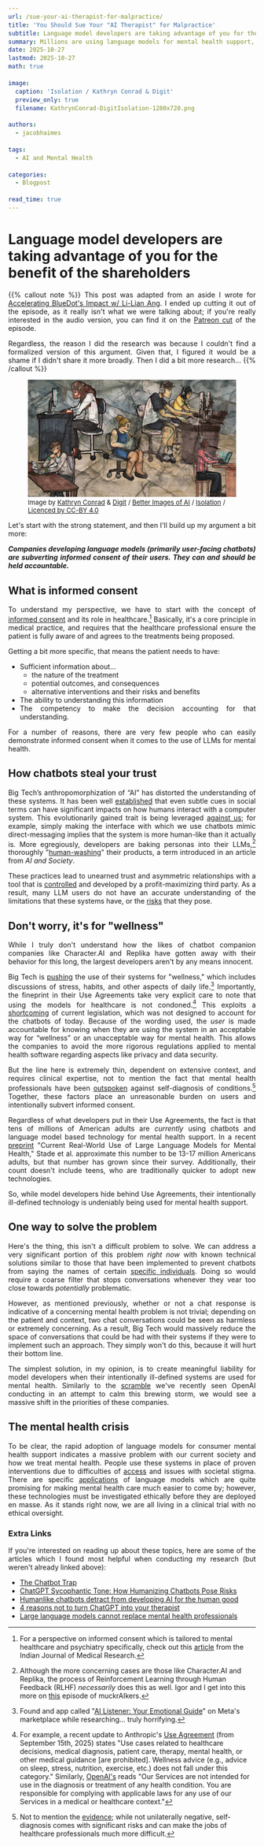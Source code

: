 ```yaml
---
url: /sue-your-ai-therapist-for-malpractice/
title: 'You Should Sue Your "AI Therapist" for Malpractice'
subtitle: Language model developers are taking advantage of you for the benefit of the shareholders
summary: Millions are using language models for mental health support, and we're already seeing the damage. Why is this happening, and how can we stop it?
date: 2025-10-27
lastmod: 2025-10-27
math: true

image:
  caption: 'Isolation / Kathryn Conrad & Digit'
  preview_only: true
  filename: KathrynConrad-DigitIsolation-1280x720.png

authors:
  - jacobhaimes

tags:
  - AI and Mental Health

categories:
  - Blogpost

read_time: true
---
```


# Language model developers are taking advantage of you for the benefit of the shareholders

<div style="text-align: justify">

{{% callout note %}}
This post was adapted from an aside I wrote for <a href="https;//kairos.fm/intoaisafety/e023" target="_blank" rel="noreferrer noopener">Accelerating BlueDot's Impact w/ Li-Lian Ang</a>. I ended up cutting it out of the episode, as it really isn't what we were talking about; if you're really interested in the audio version, you can find it on the <a href="https://www.patreon.com/cw/Kairosfm" target="_blank" rel="noreferrer noopener">Patreon cut</a> of the episode.

Regardless, the reason I did the research was because I couldn't find a formalized version of this argument. Given that, I figured it would be a shame if I didn't share it more broadly. Then I did a bit more research...
{{% /callout %}}

</div>

<figure>
    <img src="KathrynConrad-DigitIsolation-1280x720.png"
         alt="Illustrations of six data workers, working at computers in isolation from each other. Painted background includes hazy image of cubicles; digital overlay of glass fractures.">
    <figcaption style="font-size:small">Image by <a href="kathrynconrad.com" target="_blank" rel="noreferrer noopener">Kathryn Conrad</a> & <a href="https://digital-dialogues.co.uk/" target="_blank" rel="noreferrer noopener">Digit</a> / <a href="https://www.betterimagesofai.org" target="_blank" rel="noreferrer noopener">Better Images of AI</a> / <a href="https://betterimagesofai.org/images?artist=KathrynConrad&title=Isolation" target="_blank" rel="noreferrer noopener">Isolation</a> / <a href="https://creativecommons.org/licenses/by/4.0/" target="_blank" rel="noreferrer noopener">Licenced by CC-BY 4.0</a></figcaption>
</figure>

<div style="text-align: justify">

Let's start with the strong statement, and then I'll build up my argument a bit more:

_**Companies developing language models (primarily user-facing chatbots) are subverting informed consent of their users. They can and should be held accountable.**_

## What is informed consent
To understand my perspective, we have to start with the concept of [informed consent](https://journals.lww.com/jmso/fulltext/2024/38010/importance_of_informed_consent_in_medical_practice.1.aspx) and its role in healthcare.[^1] Basically, it's a core principle in medical practice, and requires that the healthcare professional ensure the patient is fully aware of and agrees to the treatments being proposed.

Getting a bit more specific, that means the patient needs to have:
* Sufficient information about...
  * the nature of the treatment
  * potential outcomes, and consequences
  * alternative interventions and their risks and benefits
* The ability to understanding this information
* The competency to make the decision accounting for that understanding.

For a number of reasons, there are very few people who can easily demonstrate informed consent when it comes to the use of LLMs for mental health.

## How chatbots steal your trust

Big Tech’s anthropomorphization of “AI” has distorted the understanding of these systems. It has been well [established](https://www.sciencedirect.com/science/article/abs/pii/S0747563222003338) that even subtle cues in social terms can have significant impacts on how humans interact with a computer system. This evolutionarily gained trait is being leveraged [against us](https://onlinelibrary.wiley.com/doi/10.1111/japp.70008?af=R); for example, simply making the interface with which we use chatbots mimic direct-messaging implies that the system is more human-like than it actually is. More egregiously, developers are baking personas into their LLMs,[^2] thoroughly "[human-washing](https://link.springer.com/article/10.1007/s00146-022-01492-1)" their products, a term introduced in an article from _AI and Society_.

These practices lead to unearned trust and asymmetric relationships with a tool that is [controlled](https://www.abc.net.au/news/science/2023-03-01/replika-users-fell-in-love-with-their-ai-chatbot-companion/102028196) and developed by a profit-maximizing third party. As a result, many LLM users do not have an accurate understanding of the limitations that these systems have, or the [risks](https://link.springer.com/article/10.1007/s00146-025-02318-6) that they pose.

## Don't worry, it's for "wellness"

While I truly don't understand how the likes of chatbot companion companies like Character.AI and Replika have gotten away with their behavior for this long, the largest developers aren't by any means innocent.

Big Tech is [pushing](https://opentools.ai/news/panasonic-and-anthropic-team-up-for-ai-powered-family-wellness-revolution) the use of their systems for "wellness," which includes discussions of stress, habits, and other aspects of daily life.[^3] Importantly, the fineprint in their Use Agreements take very explicit care to note that using the models for healthcare is not condoned.[^4] This exploits a [shortcoming](https://blogs.depaul.edu/jhli/2025/04/10/legal-loophole-of-health-apps-by-samra-saleem/) of current legislation, which was not designed to account for the chatbots of today. Because of the wording used, the _user_ is made accountable for knowing when they are using the system in an acceptable way for “wellness” or an unacceptable way for mental health. This allows the companies to avoid the more rigorous regulations applied to mental health software regarding aspects like privacy and data security.

But the line here is extremely thin, dependent on extensive context, and requires clinical expertise, not to mention the fact that mental health professionals have been [outspoken](https://health.clevelandclinic.org/dangers-of-self-diagnosis) against self-diagnosis of conditions.[^5] Together, these factors place an unreasonable burden on users and intentionally subvert informed consent.

Regardless of what developers put in their Use Agreements, the fact is that tens of millions of American adults are _currently_ using chatbots and language model based technology for mental health support. In a recent [preprint](https://osf.io/preprints/osf/ygx5q_v1) "Current Real-World Use of Large Language Models for Mental Health," Stade et al. approximate this number to be 13-17 million Americans adults, but that number has grown since their survey. Additionally, their count doesn't include teens, who are traditionally quicker to adopt new technologies.

So, while model developers hide behind Use Agreements, their intentionally ill-defined technology is undeniably being used for mental health support.

## One way to solve the problem

Here's the thing, this isn't a difficult problem to solve. We can address a very significant portion of this problem _right now_ with known technical solutions similar to those that have been implemented to prevent chatbots from saying the names of certain [specific individuals](https://www.theatlantic.com/technology/archive/2024/12/chatgpt-wont-say-my-name/681028/). Doing so would require a coarse filter that stops conversations whenever they vear too close towards _potentially_ problematic.

However, as mentioned previously, whether or not a chat response is indicative of a concerning mental health problem is not trivial; depending on the patient and context, two chat conversations could be seen as harmless or extremely concerning. As a result, Big Tech would massively reduce the space of conversations that could be had with their systems if they were to implement such an approach. They simply won't do this, because it will hurt their bottom line.

The simplest solution, in my opinion, is to create meaningful liability for model developers when their intentionally ill-defined systems are used for mental health. Similarly to the [scramble](https://futurism.com/openai-forensic-psychiatrist) we've recently seen OpenAI conducting in an attempt to calm this brewing storm, we would see a massive shift in the priorities of these companies.

## The mental health crisis

To be clear, the rapid adoption of language models for consumer mental health support indicates a massive problem with our current society and how we treat mental health. People use these systems in place of proven interventions due to difficulties of [access](https://www.npr.org/sections/shots-health-news/2025/09/30/nx-s1-5557278/ai-artificial-intelligence-mental-health-therapy-chatgpt-openai) and issues with societal stigma. There are specific [applications](https://ui.adsabs.harvard.edu/abs/2025arXiv250110374M/abstract) of language models which are quite promising for making mental health care much easier to come by; however, these technologies must be investigated ethically before they are deployed en masse. As it stands right now, we are all living in a clinical trial with no ethical oversight.

### Extra Links

If you're interested on reading up about these topics, here are some of the articles which I found most helpful when conducting my research (but weren't already linked above):

* [The Chatbot Trap](https://www.ignorance.ai/p/the-chatbot-trap)
* [ChatGPT Sycophantic Tone: How Humanizing Chatbots Pose Risks](https://www.medianama.com/2025/04/223-chatgpt-sycophantic-tone-risks-humanizing-ai-chatbots/)
* [Humanlike chatbots detract from developing AI for the human good](https://news.westernu.ca/2025/08/danger-of-anthropomorphic-ai/)
* [4 reasons not to turn ChatGPT into your therapist](https://www.brightfama.com/blog/2025/08/28/4-reasons-not-to-turn-chatgpt-into-your-therapist/)
* [Large language models cannot replace mental health professionals](https://makingnoiseandhearingthings.com/2022/08/03/large-language-models-cannot-replace-mental-health-professionals/)

[^1]: For a perspective on informed consent which is tailored to mental healthcare and psychiatry specifically, check out this [article](https://pmc.ncbi.nlm.nih.gov/articles/PMC7055160/) from the Indian Journal of Medical Research.

[^2]: Although the more concerning cases are those like Character.AI and Replika, the process of Reinforcement Learning through Human Feedback (RLHF) _necessarily_ does this as well. Igor and I get into this more on [this](https://kairos.fm/muckraikers/e017/) episode of muckrAIkers.

[^3]: Found and app called "[AI Listener: Your Emotional Guide](https://www.meta.com/experiences/ai-listener-your-emotional-guide/7182773695092320/?srsltid=AfmBOop9-JHpjv75EJGP_GqaIOyjDqPpCki-S7_Kv2xU5SsvhHRH-s_0)" on Meta's marketplace while researching... truly horrifying.

[^4]: For example, a recent update to Anthropic's [Use Agreement](https://www.anthropic.com/legal/aup) (from September 15th, 2025) states "Use cases related to healthcare decisions, medical diagnosis, patient care, therapy, mental health, or other medical guidance [are prohibited]. Wellness advice (e.g., advice on sleep, stress, nutrition, exercise, etc.) does not fall under this category." Similarly, [OpenAI's](https://openai.com/policies/service-terms/) reads "Our Services are not intended for use in the diagnosis or treatment of any health condition. You are responsible for complying with applicable laws for any use of our Services in a medical or healthcare context."

[^5]: Not to mention the [evidence](https://pubmed.ncbi.nlm.nih.gov/38471511/); while not unilaterally negative, self-diagnosis comes with significant risks and can make the jobs of healthcare professionals much more difficult.

</div>

